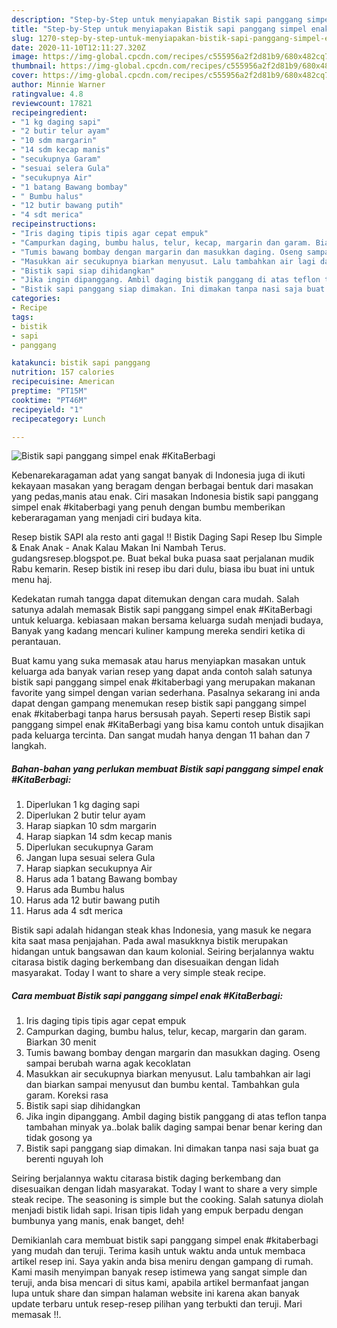 ```yaml
---
description: "Step-by-Step untuk menyiapakan Bistik sapi panggang simpel enak #KitaBerbagi Favorite"
title: "Step-by-Step untuk menyiapakan Bistik sapi panggang simpel enak #KitaBerbagi Favorite"
slug: 1270-step-by-step-untuk-menyiapakan-bistik-sapi-panggang-simpel-enak-kitaberbagi-favorite
date: 2020-11-10T12:11:27.320Z
image: https://img-global.cpcdn.com/recipes/c555956a2f2d81b9/680x482cq70/bistik-sapi-panggang-simpel-enak-kitaberbagi-foto-resep-utama.jpg
thumbnail: https://img-global.cpcdn.com/recipes/c555956a2f2d81b9/680x482cq70/bistik-sapi-panggang-simpel-enak-kitaberbagi-foto-resep-utama.jpg
cover: https://img-global.cpcdn.com/recipes/c555956a2f2d81b9/680x482cq70/bistik-sapi-panggang-simpel-enak-kitaberbagi-foto-resep-utama.jpg
author: Minnie Warner
ratingvalue: 4.8
reviewcount: 17821
recipeingredient:
- "1 kg daging sapi"
- "2 butir telur ayam"
- "10 sdm margarin"
- "14 sdm kecap manis"
- "secukupnya Garam"
- "sesuai selera Gula"
- "secukupnya Air"
- "1 batang Bawang bombay"
- " Bumbu halus"
- "12 butir bawang putih"
- "4 sdt merica"
recipeinstructions:
- "Iris daging tipis tipis agar cepat empuk"
- "Campurkan daging, bumbu halus, telur, kecap, margarin dan garam. Biarkan 30 menit"
- "Tumis bawang bombay dengan margarin dan masukkan daging. Oseng sampai berubah warna agak kecoklatan"
- "Masukkan air secukupnya biarkan menyusut. Lalu tambahkan air lagi dan biarkan sampai menyusut dan bumbu kental. Tambahkan gula garam. Koreksi rasa"
- "Bistik sapi siap dihidangkan"
- "Jika ingin dipanggang. Ambil daging bistik panggang di atas teflon tanpa tambahan minyak ya..bolak balik daging sampai benar benar kering dan tidak gosong ya"
- "Bistik sapi panggang siap dimakan. Ini dimakan tanpa nasi saja buat ga berenti nguyah loh"
categories:
- Recipe
tags:
- bistik
- sapi
- panggang

katakunci: bistik sapi panggang 
nutrition: 157 calories
recipecuisine: American
preptime: "PT15M"
cooktime: "PT46M"
recipeyield: "1"
recipecategory: Lunch

---
```



![Bistik sapi panggang simpel enak #KitaBerbagi](https://img-global.cpcdn.com/recipes/c555956a2f2d81b9/680x482cq70/bistik-sapi-panggang-simpel-enak-kitaberbagi-foto-resep-utama.jpg)

Kebenarekaragaman adat yang sangat banyak di Indonesia juga di ikuti kekayaan masakan yang beragam dengan berbagai bentuk dari masakan yang pedas,manis atau enak. Ciri masakan Indonesia bistik sapi panggang simpel enak #kitaberbagi yang penuh dengan bumbu memberikan keberaragaman yang menjadi ciri budaya kita.


Resep bistik SAPI ala resto anti gagal !! Bistik Daging Sapi Resep Ibu Simple &amp; Enak Anak - Anak Kalau Makan Ini Nambah Terus. gudangsresep.blogspot.pe. Buat bekal buka puasa saat perjalanan mudik Rabu kemarin. Resep bistik ini resep ibu dari dulu, biasa ibu buat ini untuk menu haj.

Kedekatan rumah tangga dapat ditemukan dengan cara mudah. Salah satunya adalah memasak Bistik sapi panggang simpel enak #KitaBerbagi untuk keluarga. kebiasaan makan bersama keluarga sudah menjadi budaya, Banyak yang kadang mencari kuliner kampung mereka sendiri ketika di perantauan.

Buat kamu yang suka memasak atau harus menyiapkan masakan untuk keluarga ada banyak varian resep yang dapat anda contoh salah satunya bistik sapi panggang simpel enak #kitaberbagi yang merupakan makanan favorite yang simpel dengan varian sederhana. Pasalnya sekarang ini anda dapat dengan gampang menemukan resep bistik sapi panggang simpel enak #kitaberbagi tanpa harus bersusah payah.
Seperti resep Bistik sapi panggang simpel enak #KitaBerbagi yang bisa kamu contoh untuk disajikan pada keluarga tercinta. Dan sangat mudah hanya dengan 11 bahan dan 7 langkah.


<!--inarticleads1-->

##### Bahan-bahan yang perlukan membuat Bistik sapi panggang simpel enak #KitaBerbagi:

1. Diperlukan 1 kg daging sapi
1. Diperlukan 2 butir telur ayam
1. Harap siapkan 10 sdm margarin
1. Harap siapkan 14 sdm kecap manis
1. Diperlukan secukupnya Garam
1. Jangan lupa sesuai selera Gula
1. Harap siapkan secukupnya Air
1. Harus ada 1 batang Bawang bombay
1. Harus ada  Bumbu halus
1. Harus ada 12 butir bawang putih
1. Harus ada 4 sdt merica


Bistik sapi adalah hidangan steak khas Indonesia, yang masuk ke negara kita saat masa penjajahan. Pada awal masukknya bistik merupakan hidangan untuk bangsawan dan kaum kolonial. Seiring berjalannya waktu citarasa bistik daging berkembang dan disesuaikan dengan lidah masyarakat. Today I want to share a very simple steak recipe. 

<!--inarticleads2-->

##### Cara membuat  Bistik sapi panggang simpel enak #KitaBerbagi:

1. Iris daging tipis tipis agar cepat empuk
1. Campurkan daging, bumbu halus, telur, kecap, margarin dan garam. Biarkan 30 menit
1. Tumis bawang bombay dengan margarin dan masukkan daging. Oseng sampai berubah warna agak kecoklatan
1. Masukkan air secukupnya biarkan menyusut. Lalu tambahkan air lagi dan biarkan sampai menyusut dan bumbu kental. Tambahkan gula garam. Koreksi rasa
1. Bistik sapi siap dihidangkan
1. Jika ingin dipanggang. Ambil daging bistik panggang di atas teflon tanpa tambahan minyak ya..bolak balik daging sampai benar benar kering dan tidak gosong ya
1. Bistik sapi panggang siap dimakan. Ini dimakan tanpa nasi saja buat ga berenti nguyah loh


Seiring berjalannya waktu citarasa bistik daging berkembang dan disesuaikan dengan lidah masyarakat. Today I want to share a very simple steak recipe. The seasoning is simple but the cooking. Salah satunya diolah menjadi bistik lidah sapi. Irisan tipis lidah yang empuk berpadu dengan bumbunya yang manis, enak banget, deh! 

Demikianlah cara membuat bistik sapi panggang simpel enak #kitaberbagi yang mudah dan teruji. Terima kasih untuk waktu anda untuk membaca artikel resep ini. Saya yakin anda bisa meniru dengan gampang di rumah. Kami masih menyimpan banyak resep istimewa yang sangat simple dan teruji, anda bisa mencari di situs kami, apabila artikel bermanfaat jangan lupa untuk share dan simpan halaman website ini karena akan banyak update terbaru untuk resep-resep pilihan yang terbukti dan teruji. Mari memasak !!. 
